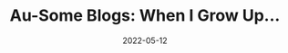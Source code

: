 ---
title: "Au-Some Blogs: When I Grow Up..."
show_title_on_cover: false
date: "2022-05-12"
version: 4
volume: 1
issue: 1
category: "Au-Some Blogs"
format: "ausome-blogs"
synopsis: "For his first arts class at regular school, Zene struggles to draw himself as his class was asked to draw who they want to be when they grow up."
modes: [
    {mode_name: "Original", call_at: [0, 1, 2, 3, 6, 9, 10, 13, 16]},
    {mode_name: "Limited Face-to-Face", call_at: [0, 1, 2, 4, 7, 9, 11, 14, 16]},
    {mode_name: "Online/Zoom", call_at: [0, 1, 2, 5, 8, 9, 12, 15, 16]}
]
---